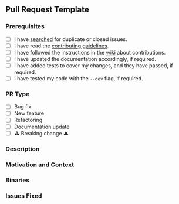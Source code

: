 ## Pull Request Template

### Prerequisites

<!-- Take a couple of minutes to help our maintainers work faster by checking of the pre-requisites. -->

- [ ] I have [searched](https://github.com/DefinetlyNotAI/Logicytics/pulls) for duplicate or closed issues.
- [ ] I have read the [contributing guidelines](https://github.com/DefinetlyNotAI/Logicytics/blob/main/CONTRIBUTING.md).
- [ ] I have followed the instructions in the [wiki](https://github.com/DefinetlyNotAI/Logicytics/wiki) about contributions.
- [ ] I have updated the documentation accordingly, if required.
- [ ] I have added tests to cover my changes, and they have passed, if required.
- [ ] I have tested my code with the `--dev` flag, if required.

### PR Type

<!-- Take a couple of minutes to help our maintainers work faster by telling us what is the PR guided on. -->

- [ ] Bug fix <!-- Non-Breaking Bug Fix - Usually relates to fixing an issue -->
- [ ] New feature <!-- Non-Breaking Change that adds a new feature -->
- [ ] Refactoring <!-- Non-Breaking Change that modifies existing code to refactor it to become more organised -->
- [ ] Documentation
  update <!-- Non-Breaking Change that modifies existing documentation to refactor it or add extra comments - either wiki, md files or code is included here -->
- [ ] ⚠️ Breaking change ⚠️ <!-- ⚠️ Breaking Bug Fix / New Addition that changes how Logicytics works ⚠️-->

### Description

<!--Provide a summary of the PR and what you expected to happen. -->

### Motivation and Context

<!--Why is this PR required? What problem does it solve? -->

### Binaries

<!--If you have any binaries built from the AIP, Upload them here -->

### Issues Fixed

<!--What issues will be fixed? (Format: "#50, #23" etc)  -->
